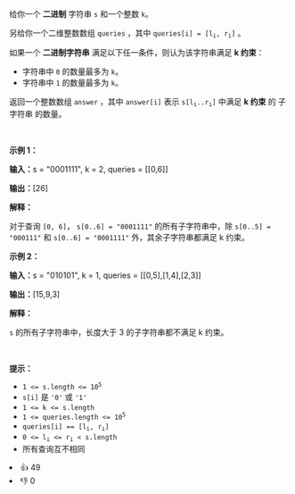 <p>给你一个 <strong>二进制</strong> 字符串 <code>s</code> 和一个整数 <code>k</code>。</p>

<p>另给你一个二维整数数组 <code>queries</code> ，其中 <code>queries[i] = [l<sub>i</sub>, r<sub>i</sub>]</code> 。</p>

<p>如果一个 <strong>二进制字符串</strong> 满足以下任一条件，则认为该字符串满足 <strong>k 约束</strong>：</p>

<ul> 
 <li>字符串中 <code>0</code> 的数量最多为 <code>k</code>。</li> 
 <li>字符串中 <code>1</code> 的数量最多为 <code>k</code>。</li> 
</ul>

<p>返回一个整数数组 <code>answer</code> ，其中 <code>answer[i]</code> 表示 <code>s[l<sub>i</sub>..r<sub>i</sub>]</code> 中满足 <strong>k 约束</strong> 的 <span data-keyword="substring-nonempty">子字符串</span> 的数量。</p>

<p>&nbsp;</p>

<p><strong class="example">示例 1：</strong></p>

<div class="example-block"> 
 <p><strong>输入：</strong><span class="example-io">s = "0001111", k = 2, queries = [[0,6]]</span></p> 
</div>

<p><strong>输出：</strong><span class="example-io">[26]</span></p>

<p><strong>解释：</strong></p>

<p>对于查询 <code>[0, 6]</code>， <code>s[0..6] = "0001111"</code> 的所有子字符串中，除 <code>s[0..5] = "000111"</code> 和 <code>s[0..6] = "0001111"</code> 外，其余子字符串都满足 k 约束。</p>

<p><strong class="example">示例 2：</strong></p>

<div class="example-block"> 
 <p><strong>输入：</strong><span class="example-io">s = "010101", k = 1, queries = [[0,5],[1,4],[2,3]]</span></p> 
</div>

<p><strong>输出：</strong><span class="example-io">[15,9,3]</span></p>

<p><strong>解释：</strong></p>

<p><code>s</code> 的所有子字符串中，长度大于 3 的子字符串都不满足 k 约束。</p>

<p>&nbsp;</p>

<p><strong>提示：</strong></p>

<ul> 
 <li><code>1 &lt;= s.length &lt;= 10<sup>5</sup></code></li> 
 <li><code>s[i]</code> 是 <code>'0'</code> 或 <code>'1'</code></li> 
 <li><code>1 &lt;= k &lt;= s.length</code></li> 
 <li><code>1 &lt;= queries.length &lt;= 10<sup>5</sup></code></li> 
 <li><code>queries[i] == [l<sub>i</sub>, r<sub>i</sub>]</code></li> 
 <li><code>0 &lt;= l<sub>i</sub> &lt;= r<sub>i</sub> &lt; s.length</code></li> 
 <li>所有查询互不相同</li> 
</ul>

<div><li>👍 49</li><li>👎 0</li></div>